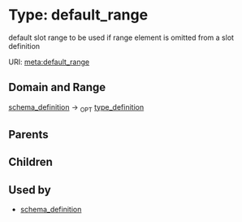 
# Type: default_range


default slot range to be used if range element is omitted from a slot definition

URI: [meta:default_range](https://w3id.org/biolink/biolinkml/meta/default_range)


## Domain and Range

[schema_definition](schema_definition.md) ->  <sub>OPT</sub> [type_definition](type_definition.md)

## Parents


## Children


## Used by

 * [schema_definition](schema_definition.md)
